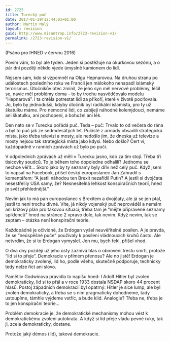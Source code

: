 ```yaml
---
id: 2725
title: Turecký puč
date: 2017-01-29T12:44:03+01:00
author: Martin Malý
layout: revision
guid: http://www.misantrop.info/2723-revision-v1/
permalink: /2723-revision-v1/
---
```

(Psáno pro IHNED v červnu 2016)

Povím vám, to byl ale týden. Jeden si postěžuje na okurkovou sezónu, a o pár dní později někdo vjede úmyslně kamionem do lidí.

Nejsem sám, kdo si vzpomněl na Olgu Hepnarovou. Na druhou stranu po událostech posledního roku ve Francii jen málokoho nenapadl islámský terorismus. Útočníkův otec zmínil, že jeho syn měl nervové problémy, léčil se, navíc měl problémy doma &#8211; to by trochu nasvědčovalo modelu “Hepnarová”. I ta chtěla potrestat lidi za příkoří, které v životě pociťovala. Jo, bylo by jednodušší, kdyby útočník byl radikální islamista, pro ty už škatulku máme. Pro nemocné lidi, co zabíjejí náhodné kolemjdoucí, nemáme ani škatulku, ani pochopení, a bohužel ani lék.

Den nato se v Turecku pořádá puč. Teda &#8211; puč: Trvalo to od večera do rána a byl to puč jak ze sedmdesátých let. Pučisté z armády obsadili strategická místa, jako třeba televizi a mosty, ale nedošlo jim, že dneska už televize a mosty nejsou tak strategická místa jako kdysi. Nebo došlo? Čert ví, každopádně v ranních zprávách už bylo po puči.

V odpoledních zprávách už měli v Turecku jasno, kdo za tím stojí. Třeba tři tisícovky soudců. To je během toho dopoledne odhalili? Jednomu se nechce věřit… Skoro jako by ty seznamy byly dřív než celý puč. Když jsem to napsal na Facebook, přišel český europoslanec Jan Zahradil s komentářem: “A jestli náhodou ten Brexit nezařídil Putin? A jestli si dvojčata nesestřelily USA samy, že? Nesnesitelná lehkost konspiračních teorií, hned je svět přehlednější.”

Nevím jak to má pan europoslanec s Brexitem a dvojčaty, ale já se jen ptal, jestli to není trochu divné. Víte, já nikdy vojenský puč neprováděl a nemám ani krizový plán pro takovou situaci; třeba tam je “mějte připravené seznamy spiklenců” hned na stránce 2 vpravo dole, tak nevím. Když nevím, tak se zeptám &#8211; otázka není konspirační teorie.

Každopádně je očividné, že Erdogan vyšel neuvěřitelně posílen. A je pravda, že se “neúspěšné puče” používaly k posílení vládnoucích kruhů často. Ale netvrdím, že si to Erdogan vymyslel. Jen mu, bych řekl, přišel vhod.

O dva dny později už jeho ústy zaznívá hlas o obnovení trestu smrti, protože “lid si to přeje”. Demokracie v přímém přenosu? Ale no jistě! Erdogan je demokraticky zvolený, lid ho, podle všeho, skutečně podporuje, technicky tedy nelze říct ani slovo.

Pamětliv Godwinova pravidla to napíšu hned: I Adolf Hitler byl zvolen demokraticky, lid si to přál a v roce 1933 dostala NSDAP skoro 44 procent hlasů. Postoj západních demokracií byl opatrný: Hitler je sice lump, ale byl zvolen demokraticky, a třeba se s ním pragmaticky dohodneme, tady ustoupíme, támhle vyjdeme vstříc, a bude klid. Analogie? Třeba ne, třeba je to jen konspirační teorie&#8230;

Problém demokracie je, že demokratické mechanismy mohou vést k demokratickému zvolení autokrata. A když si lid přeje vládu pevné ruky, tak ji, zcela demokraticky, dostane.

Protože jaký démos (lid), taková demokracie.